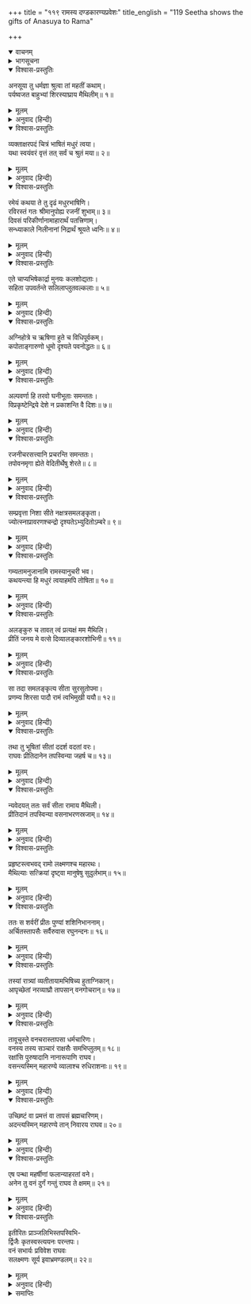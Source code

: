 +++
title = "११९ रामस्य दण्डकारण्यप्रवेशः"
title_english = "119 Seetha shows the gifts of Anasuya to Rama"

+++
<details open><summary>वाचनम्</summary>
<div caption="श्रीराम-हरिसीताराममूर्ति-घनपाठिभ्यां वचनम्" class="audioEmbed" src="https://archive.org/download/Ramayana-recitation-Sriram-harisItArAmamUrti-Ghanapaati-v2/Kanda_2/Kanda_2_AYK-119-Ramasya_Dandakaranya_Praveshaha.mp3"></div>
</details>

<details><summary>भागसूचना</summary>

119. अनसूयाकी आज्ञासे सीताका उनके दिये हुए वस्त्राभूषणोंको धारण करके श्रीरामजीके पास आना तथा श्रीराम आदिका रात्रिमें आश्रमपर रहकर प्रातःकाल अन्यत्र जानेके लिये ऋषियोंसे विदा लेना
</details>

<details open><summary>विश्वास-प्रस्तुतिः</summary>

अनसूया तु धर्मज्ञा श्रुत्वा तां महतीं कथाम्।  
पर्यष्वजत बाहुभ्यां शिरस्याघ्राय मैथिलीम्॥ १॥
</details>

<details><summary>मूलम्</summary>

अनसूया तु धर्मज्ञा श्रुत्वा तां महतीं कथाम्।  
पर्यष्वजत बाहुभ्यां शिरस्याघ्राय मैथिलीम्॥ १॥
</details>

<details><summary>अनुवाद (हिन्दी)</summary>

धर्मको जाननेवाली अनसूयाने उस लंबी कथाको सुनकर मिथिलेशकुमारी सीताको अपनी दोनों भुजाओंसे अङ्कमें भर लिया और उनका मस्तक सूँघकर कहा—
</details>

<details open><summary>विश्वास-प्रस्तुतिः</summary>

व्यक्ताक्षरपदं चित्रं भाषितं मधुरं त्वया।  
यथा स्वयंवरं वृत्तं तत् सर्वं च श्रुतं मया॥ २॥
</details>

<details><summary>मूलम्</summary>

व्यक्ताक्षरपदं चित्रं भाषितं मधुरं त्वया।  
यथा स्वयंवरं वृत्तं तत् सर्वं च श्रुतं मया॥ २॥
</details>

<details><summary>अनुवाद (हिन्दी)</summary>

‘बेटी! तुमने सुस्पष्ट अक्षरवाले शब्दोंमें यह विचित्र एवं मधुर प्रसङ्ग सुनाया। तुम्हारा स्वयंवर जिस प्रकार हुआ था, वह सब मैंने सुन लिया॥ २॥
</details>

<details open><summary>विश्वास-प्रस्तुतिः</summary>

रमेयं कथया ते तु दृढं मधुरभाषिणि।  
रविरस्तं गतः श्रीमानुपोह्य रजनीं शुभाम्॥ ३॥  
दिवसं परिकीर्णानामाहारार्थं पतत्त्रिणाम्।  
सन्ध्याकाले निलीनानां निद्रार्थं श्रूयते ध्वनिः॥ ४॥
</details>

<details><summary>मूलम्</summary>

रमेयं कथया ते तु दृढं मधुरभाषिणि।  
रविरस्तं गतः श्रीमानुपोह्य रजनीं शुभाम्॥ ३॥  
दिवसं परिकीर्णानामाहारार्थं पतत्त्रिणाम्।  
सन्ध्याकाले निलीनानां निद्रार्थं श्रूयते ध्वनिः॥ ४॥
</details>

<details><summary>अनुवाद (हिन्दी)</summary>

‘मधुरभाषिणी सीते! तुम्हारी इस कथामें मेरा मन बहुत लग रहा है; तथापि तेजस्वी सूर्यदेव रजनीकी शुभ वेलाको निकट पहुँचाकर अस्त हो गये। जो दिनमें चारा चुगनेके लिये चारों ओर छिटके हुए थे, वे पक्षी अब संध्याकालमें नींद लेनेके लिये अपने घोंसलोंमें आकर छिप गये हैं; उनकी यह ध्वनि सुनायी दे रही है॥
</details>

<details open><summary>विश्वास-प्रस्तुतिः</summary>

एते चाप्यभिषेकार्द्रा मुनयः कलशोद्यताः।  
सहिता उपवर्तन्ते सलिलाप्लुतवल्कलाः॥ ५॥
</details>

<details><summary>मूलम्</summary>

एते चाप्यभिषेकार्द्रा मुनयः कलशोद्यताः।  
सहिता उपवर्तन्ते सलिलाप्लुतवल्कलाः॥ ५॥
</details>

<details><summary>अनुवाद (हिन्दी)</summary>

‘ये जलसे भीगे हुए वल्कल धारण करनेवाले मुनि, जिनके शरीर स्नानके कारण आर्द्र दिखायी देते हैं, जलसे भरे कलश उठाये एक साथ आश्रमकी ओर लौट रहे हैं॥ ५॥
</details>

<details open><summary>विश्वास-प्रस्तुतिः</summary>

अग्निहोत्रे च ऋषिणा हुते च विधिपूर्वकम्।  
कपोताङ्गारुणो धूमो दृश्यते पवनोद्धतः॥ ६॥
</details>

<details><summary>मूलम्</summary>

अग्निहोत्रे च ऋषिणा हुते च विधिपूर्वकम्।  
कपोताङ्गारुणो धूमो दृश्यते पवनोद्धतः॥ ६॥
</details>

<details><summary>अनुवाद (हिन्दी)</summary>

‘महर्षि (अत्रि) ने विधिपूर्वक अग्निहोत्र-सम्बन्धी होमकर्म सम्पन्न कर लिया है, अतः वायुके वेगसे ऊपरको उठा हुआ यह कबूतरके कण्ठकी भाँति श्यामवर्णका धूम दिखायी दे रहा है॥ ६॥
</details>

<details open><summary>विश्वास-प्रस्तुतिः</summary>

अल्पवर्णा हि तरवो घनीभूताः समन्ततः।  
विप्रकृष्टेन्द्रिये देशे न प्रकाशन्ति वै दिशः॥ ७॥
</details>

<details><summary>मूलम्</summary>

अल्पवर्णा हि तरवो घनीभूताः समन्ततः।  
विप्रकृष्टेन्द्रिये देशे न प्रकाशन्ति वै दिशः॥ ७॥
</details>

<details><summary>अनुवाद (हिन्दी)</summary>

‘अपनी इन्द्रियोंसे दूर देशमें चारों ओर जो वृक्ष दिखायी देते हैं, वे थोड़े पत्तेवाले होनेपर भी अन्धकारसे व्याप्त हो घनीभूत हो गये हैं; अतएव दिशाओंका भान नहीं हो रहा है॥ ७॥
</details>

<details open><summary>विश्वास-प्रस्तुतिः</summary>

रजनीचरसत्त्वानि प्रचरन्ति समन्ततः।  
तपोवनमृगा ह्येते वेदितीर्थेषु शेरते॥ ८॥
</details>

<details><summary>मूलम्</summary>

रजनीचरसत्त्वानि प्रचरन्ति समन्ततः।  
तपोवनमृगा ह्येते वेदितीर्थेषु शेरते॥ ८॥
</details>

<details><summary>अनुवाद (हिन्दी)</summary>

‘रातको विचरनेवाले प्राणी (उल्लू आदि) सब ओर विचरण कर रहे हैं तथा ये तपोवनके मृग पुण्यक्षेत्रस्वरूप आश्रमके वेदी आदि विभिन्न प्रदेशोंमें सो रहे हैं॥ ८॥
</details>

<details open><summary>विश्वास-प्रस्तुतिः</summary>

सम्प्रवृत्ता निशा सीते नक्षत्रसमलङ्कृता।  
ज्योत्स्नाप्रावरणश्चन्द्रो दृश्यतेऽभ्युदितोऽम्बरे॥ ९॥
</details>

<details><summary>मूलम्</summary>

सम्प्रवृत्ता निशा सीते नक्षत्रसमलङ्कृता।  
ज्योत्स्नाप्रावरणश्चन्द्रो दृश्यतेऽभ्युदितोऽम्बरे॥ ९॥
</details>

<details><summary>अनुवाद (हिन्दी)</summary>

‘सीते! अब रात हो गयी, वह नक्षत्रोंसे सज गयी है। आकाशमें चन्द्रदेव चाँदनीकी चादर ओढ़े उदित दिखायी देते हैं॥ ९॥
</details>

<details open><summary>विश्वास-प्रस्तुतिः</summary>

गम्यतामनुजानामि रामस्यानुचरी भव।  
कथयन्त्या हि मधुरं त्वयाहमपि तोषिता॥ १०॥
</details>

<details><summary>मूलम्</summary>

गम्यतामनुजानामि रामस्यानुचरी भव।  
कथयन्त्या हि मधुरं त्वयाहमपि तोषिता॥ १०॥
</details>

<details><summary>अनुवाद (हिन्दी)</summary>

‘अतः अब जाओ, मैं तुम्हें जानेकी आज्ञा देती हूँ। जाकर श्रीरामचन्द्रजीकी सेवामें लग जाओ। तुमने अपनी मीठी-मीठी बातोंसे मुझे भी बहुत संतुष्ट किया है॥ १०॥
</details>

<details open><summary>विश्वास-प्रस्तुतिः</summary>

अलङ्कुरु च तावत् त्वं प्रत्यक्षं मम मैथिलि।  
प्रीतिं जनय मे वत्से दिव्यालङ्कारशोभिनी॥ ११॥
</details>

<details><summary>मूलम्</summary>

अलङ्कुरु च तावत् त्वं प्रत्यक्षं मम मैथिलि।  
प्रीतिं जनय मे वत्से दिव्यालङ्कारशोभिनी॥ ११॥
</details>

<details><summary>अनुवाद (हिन्दी)</summary>

‘बेटी! मिथिलेशकुमारी! पहले मेरी आँखोंके सामने अपने-आपको अलंकृत करो। इन दिव्य वस्त्र और आभूषणोंको धारण करके इनसे सुशोभित हो मुझे प्रसन्न करो’॥
</details>

<details open><summary>विश्वास-प्रस्तुतिः</summary>

सा तदा समलङ्कृत्य सीता सुरसुतोपमा।  
प्रणम्य शिरसा पादौ रामं त्वभिमुखी ययौ॥ १२॥
</details>

<details><summary>मूलम्</summary>

सा तदा समलङ्कृत्य सीता सुरसुतोपमा।  
प्रणम्य शिरसा पादौ रामं त्वभिमुखी ययौ॥ १२॥
</details>

<details><summary>अनुवाद (हिन्दी)</summary>

यह सुनकर देवकन्याके समान सुन्दरी सीताने उस समय उन वस्त्राभूषणोंसे अपना शृङ्गार किया और अनसूयाके चरणोंमें सिर झुकाकर प्रणाम करनेके अनन्तर वे श्रीरामके सम्मुख गयीं॥ १२॥
</details>

<details open><summary>विश्वास-प्रस्तुतिः</summary>

तथा तु भूषितां सीतां ददर्श वदतां वरः।  
राघवः प्रीतिदानेन तपस्विन्या जहर्ष च॥ १३॥
</details>

<details><summary>मूलम्</summary>

तथा तु भूषितां सीतां ददर्श वदतां वरः।  
राघवः प्रीतिदानेन तपस्विन्या जहर्ष च॥ १३॥
</details>

<details><summary>अनुवाद (हिन्दी)</summary>

श्रीरामने जब इस प्रकार सीताको वस्त्र और आभूषणोंसे विभूषित देखा, तब तपस्विनी अनसूयाके उस प्रेमोपहारके दर्शनसे वक्ताओंमें श्रेष्ठ श्रीरघुनाथजीको बड़ी प्रसन्नता हुई॥ १३॥
</details>

<details open><summary>विश्वास-प्रस्तुतिः</summary>

न्यवेदयत् ततः सर्वं सीता रामाय मैथिली।  
प्रीतिदानं तपस्विन्या वसनाभरणस्रजाम्॥ १४॥
</details>

<details><summary>मूलम्</summary>

न्यवेदयत् ततः सर्वं सीता रामाय मैथिली।  
प्रीतिदानं तपस्विन्या वसनाभरणस्रजाम्॥ १४॥
</details>

<details><summary>अनुवाद (हिन्दी)</summary>

उस समय मिथिलेशकुमारी सीताने तपस्विनी अनसूयाके हाथसे जिस प्रकार वस्त्र, आभूषण और हार आदिका प्रेमोपहार प्राप्त हुआ था, वह सब श्रीरामचन्द्रजीसे कह सुनाया॥ १४॥
</details>

<details open><summary>विश्वास-प्रस्तुतिः</summary>

प्रहृष्टस्त्वभवद् रामो लक्ष्मणश्च महारथः।  
मैथिल्याः सत्क्रियां दृष्ट्वा मानुषेषु सुदुर्लभाम्॥ १५॥
</details>

<details><summary>मूलम्</summary>

प्रहृष्टस्त्वभवद् रामो लक्ष्मणश्च महारथः।  
मैथिल्याः सत्क्रियां दृष्ट्वा मानुषेषु सुदुर्लभाम्॥ १५॥
</details>

<details><summary>अनुवाद (हिन्दी)</summary>

भगवान् श्रीराम और महारथी लक्ष्मण सीताका वह सत्कार, जो मनुष्योंके लिये सर्वथा दुर्लभ है, देखकर बहुत प्रसन्न हुए॥ १५॥
</details>

<details open><summary>विश्वास-प्रस्तुतिः</summary>

ततः स शर्वरीं प्रीतः पुण्यां शशिनिभाननाम्।  
अर्चितस्तापसैः सर्वैरुवास रघुनन्दनः॥ १६॥
</details>

<details><summary>मूलम्</summary>

ततः स शर्वरीं प्रीतः पुण्यां शशिनिभाननाम्।  
अर्चितस्तापसैः सर्वैरुवास रघुनन्दनः॥ १६॥
</details>

<details><summary>अनुवाद (हिन्दी)</summary>

तदनन्तर समस्त तपस्विजनोंसे सम्मानित हुए रघुकुलनन्दन श्रीरामने अनसूयाके दिये हुए पवित्र अलंकार आदिसे अलंकृत चन्द्रमुखी सीताको देखकर बड़ी प्रसन्नताके साथ वहाँ रात्रिभर निवास किया॥ १६॥
</details>

<details open><summary>विश्वास-प्रस्तुतिः</summary>

तस्यां रात्र्यां व्यतीतायामभिषिच्य हुताग्निकान्।  
आपृच्छेतां नरव्याघ्रौ तापसान् वनगोचरान्॥ १७॥
</details>

<details><summary>मूलम्</summary>

तस्यां रात्र्यां व्यतीतायामभिषिच्य हुताग्निकान्।  
आपृच्छेतां नरव्याघ्रौ तापसान् वनगोचरान्॥ १७॥
</details>

<details><summary>अनुवाद (हिन्दी)</summary>

वह रात बीतनेपर जब सभी वनवासी तपस्वी मुनि स्नान करके अग्निहोत्र कर चुके, तब पुरुषसिंह श्रीराम और लक्ष्मणने उनसे जानेके लिये आज्ञा माँगी॥ १७॥
</details>

<details open><summary>विश्वास-प्रस्तुतिः</summary>

तावूचुस्ते वनचरास्तापसा धर्मचारिणः।  
वनस्य तस्य सञ्चारं राक्षसैः समभिप्लुतम्॥ १८॥  
रक्षांसि पुरुषादानि नानारूपाणि राघव।  
वसन्त्यस्मिन् महारण्ये व्यालाश्च रुधिराशनाः॥ १९॥
</details>

<details><summary>मूलम्</summary>

तावूचुस्ते वनचरास्तापसा धर्मचारिणः।  
वनस्य तस्य सञ्चारं राक्षसैः समभिप्लुतम्॥ १८॥  
रक्षांसि पुरुषादानि नानारूपाणि राघव।  
वसन्त्यस्मिन् महारण्ये व्यालाश्च रुधिराशनाः॥ १९॥
</details>

<details><summary>अनुवाद (हिन्दी)</summary>

तब वे धर्मपरायण वनवासी तपस्वी उन दोनों भाइयोंसे इस प्रकार बोले—‘रघुनन्दन! इस वनका मार्ग राक्षसोंसे आक्रान्त है—यहाँ उनका उपद्रव होता रहता है। इस विशाल वनमें नानारूपधारी नरभक्षी राक्षस तथा रक्तभोजी हिंसक पशु निवास करते हैं॥ १८-१९॥
</details>

<details open><summary>विश्वास-प्रस्तुतिः</summary>

उच्छिष्टं वा प्रमत्तं वा तापसं ब्रह्मचारिणम्।  
अदन्त्यस्मिन् महारण्ये तान् निवारय राघव॥ २०॥
</details>

<details><summary>मूलम्</summary>

उच्छिष्टं वा प्रमत्तं वा तापसं ब्रह्मचारिणम्।  
अदन्त्यस्मिन् महारण्ये तान् निवारय राघव॥ २०॥
</details>

<details><summary>अनुवाद (हिन्दी)</summary>

‘राघवेन्द्र! जो तपस्वी और ब्रह्मचारी यहाँ अपवित्र अथवा असावधान अवस्थामें मिल जाता है, उसे वे राक्षस और हिंसक जन्तु इस महान् वनमें खा जाते हैं; अतः आप उन्हें रोकिये—यहाँसे मार भगाइये॥ २०॥
</details>

<details open><summary>विश्वास-प्रस्तुतिः</summary>

एष पन्था महर्षीणां फलान्याहरतां वने।  
अनेन तु वनं दुर्गं गन्तुं राघव ते क्षमम्॥ २१॥
</details>

<details><summary>मूलम्</summary>

एष पन्था महर्षीणां फलान्याहरतां वने।  
अनेन तु वनं दुर्गं गन्तुं राघव ते क्षमम्॥ २१॥
</details>

<details><summary>अनुवाद (हिन्दी)</summary>

‘रघुकुलभूषण! यही वह मार्ग है, जिससे महर्षिलोग वनके भीतर फल-मूल लेनेके लिये जाते हैं। आपको भी इसी मार्गसे इस दुर्गम वनमें प्रवेश करना चाहिये’॥ २१॥
</details>

<details open><summary>विश्वास-प्रस्तुतिः</summary>

इतीरितः प्राञ्जलिभिस्तपस्विभि-  
र्द्विजैः कृतस्वस्त्ययनः परन्तपः।  
वनं सभार्यः प्रविवेश राघवः  
सलक्ष्मणः सूर्य इवाभ्रमण्डलम्॥ २२॥
</details>

<details><summary>मूलम्</summary>

इतीरितः प्राञ्जलिभिस्तपस्विभि-  
र्द्विजैः कृतस्वस्त्ययनः परन्तपः।  
वनं सभार्यः प्रविवेश राघवः  
सलक्ष्मणः सूर्य इवाभ्रमण्डलम्॥ २२॥
</details>

<details><summary>अनुवाद (हिन्दी)</summary>

तपस्वी ब्राह्मणोंने हाथ जोड़कर जब ऐसी बातें कहीं और उनकी मङ्गलयात्राके लिये स्वस्तिवाचन किया, तब शत्रुओंको संताप देनेवाले भगवान् श्रीरामने अपनी पत्नी सीता और भाई लक्ष्मणके साथ उस वनमें प्रवेश किया, मानो सूर्यदेव मेघोंकी घटाके भीतर घुस गये हों॥ २२॥
</details>

<details><summary>समाप्तिः</summary>

इत्यार्षे श्रीमद्रामायणे वाल्मीकीये आदिकाव्येऽयोध्याकाण्डे एकोनविंशत्यधिकशततमः सर्गः॥ ११९॥  
इस प्रकार श्रीवाल्मीकिनिर्मित आर्षरामायण आदिकाव्यके अयोध्याकाण्डमें एक सौ उन्नीसवाँ सर्ग पूरा हुआ॥ ११९॥  
॥ अयोध्याकाण्डं सम्पूर्णम्॥
</details>
